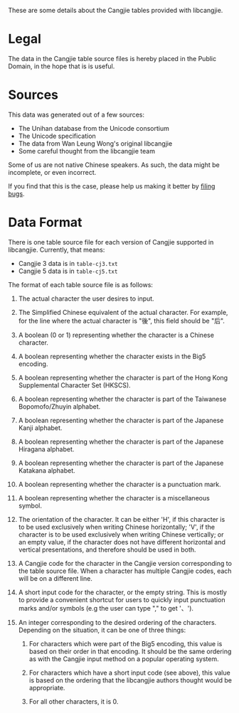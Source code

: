 These are some details about the Cangjie tables provided with libcangjie.

Legal
=====

The data in the Cangjie table source files is hereby placed in the Public
Domain, in the hope that is is useful.

Sources
=======

This data was generated out of a few sources:

* The Unihan database from the Unicode consortium
* The Unicode specification
* The data from Wan Leung Wong's original libcangjie
* Some careful thought from the libcangjie team

Some of us are not native Chinese speakers. As such, the data might be
incomplete, or even incorrect.

If you find that this is the case, please help us making it better by
[filing bugs](https://github.com/Cangjians/libcangjie/issues).

Data Format
===========

There is one table source file for each version of Cangjie supported in
libcangjie. Currently, that means:

* Cangjie 3 data is in `table-cj3.txt`
* Cangjie 5 data is in `table-cj5.txt`

The format of each table source file is as follows:

1. The actual character the user desires to input.

2. The Simplified Chinese equivalent of the actual character. For example, for
   the line where the actual character is "後", this field should be "后".

3. A boolean (0 or 1) representing whether the character is a Chinese
   character.

4. A boolean representing whether the character exists in the Big5 encoding.

5. A boolean representing whether the character is part of the Hong Kong
   Supplemental Character Set (HKSCS).

6. A boolean representing whether the character is part of the Taiwanese
   Bopomofo/Zhuyin alphabet.

7. A boolean representing whether the character is part of the Japanese Kanji
   alphabet.

8. A boolean representing whether the character is part of the Japanese
   Hiragana alphabet.

9. A boolean representing whether the character is part of the Japanese
   Katakana alphabet.

10. A boolean representing whether the character is a punctuation mark.

11. A boolean representing whether the character is a miscellaneous symbol.

12. The orientation of the character. It can be either 'H', if this character
    is to be used exclusively when writing Chinese horizontally; 'V', if the
    character is to be used exclusively when writing Chinese vertically; or an
    empty value, if the character does not have different horizontal and
    vertical presentations, and therefore should be used in both.

13. A Cangjie code for the character in the Cangjie version corresponding to
    the table source file. When a character has multiple Cangjie codes, each
    will be on a different line.

14. A short input code for the character, or the empty string. This is mostly
    to provide a convenient shortcut for users to quickly input punctuation
    marks and/or symbols (e.g the user can type "," to get '、').

15. An integer corresponding to the desired ordering of the characters.
    Depending on the situation, it can be one of three things:

    1. For characters which were part of the Big5 encoding, this value is
       based on their order in that encoding. It should be the same ordering
       as with the Cangjie input method on a popular operating system.

    2. For characters which have a short input code (see above), this value is
       based on the ordering that the libcangjie authors thought would be
       appropriate.

    3. For all other characters, it is 0.
